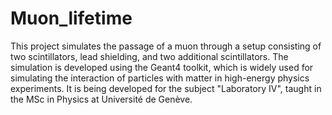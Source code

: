 # Muon_lifetime

This project simulates the passage of a muon through a setup consisting of two scintillators, lead shielding, and two additional scintillators. The simulation is developed using the Geant4 toolkit, which is widely used for simulating the interaction of particles with matter in high-energy physics experiments. It is being developed for the subject "Laboratory IV", taught in the MSc in Physics at Université de Genève.